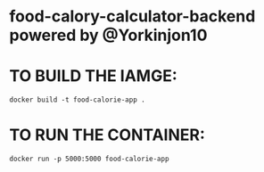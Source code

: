 # food-calory-calculator-backend powered by @Yorkinjon10

# TO BUILD THE IAMGE:

```docker build -t food-calorie-app .```

# TO RUN THE CONTAINER:
```docker run -p 5000:5000 food-calorie-app```
